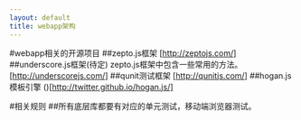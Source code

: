 ```yaml
---
layout: default
title: webapp架构
---
```


#webapp相关的开源项目
##zepto.js框架
[http://zeptojs.com/]
##underscore.js框架(待定)
zepto.js框架中包含一些常用的方法。
[http://underscorejs.com/]
##qunit测试框架
[http://qunitjs.com/]
##hogan.js模板引擎
()[http://twitter.github.io/hogan.js/]



#相关规则
##所有底层库都要有对应的单元测试，移动端浏览器测试。


